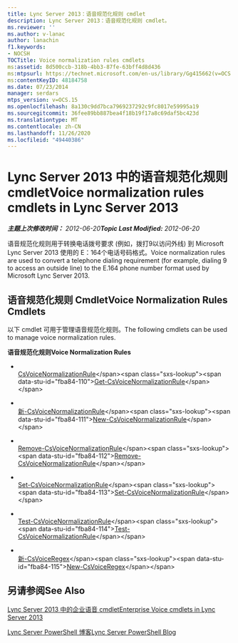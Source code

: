 ```yaml
---
title: Lync Server 2013：语音规范化规则 cmdlet
description: Lync Server 2013：语音规范化规则 cmdlet。
ms.reviewer: ''
ms.author: v-lanac
author: lanachin
f1.keywords:
- NOCSH
TOCTitle: Voice normalization rules cmdlets
ms:assetid: 8d500ccb-318b-4bb3-87fe-63bff4d8d436
ms:mtpsurl: https://technet.microsoft.com/en-us/library/Gg415662(v=OCS.15)
ms:contentKeyID: 48184758
ms.date: 07/23/2014
manager: serdars
mtps_version: v=OCS.15
ms.openlocfilehash: 8a130c9dd7bca7969237292c9fc8017e59995a19
ms.sourcegitcommit: 36fee89bb887bea4f18b19f17a8c69daf5bc423d
ms.translationtype: MT
ms.contentlocale: zh-CN
ms.lasthandoff: 11/26/2020
ms.locfileid: "49440386"
---
```

# <a name="voice-normalization-rules-cmdlets-in-lync-server-2013"></a><span data-ttu-id="fba84-103">Lync Server 2013 中的语音规范化规则 cmdlet</span><span class="sxs-lookup"><span data-stu-id="fba84-103">Voice normalization rules cmdlets in Lync Server 2013</span></span>

<div data-xmlns="http://www.w3.org/1999/xhtml">

<div class="topic" data-xmlns="http://www.w3.org/1999/xhtml" data-msxsl="urn:schemas-microsoft-com:xslt" data-cs="https://msdn.microsoft.com/">

<div data-asp="https://msdn2.microsoft.com/asp">



</div>

<div id="mainSection">

<div id="mainBody"><span data-ttu-id="fba84-104">

<span> </span></span><span class="sxs-lookup"><span data-stu-id="fba84-104">

<span> </span></span></span>

<span data-ttu-id="fba84-105">_**主题上次修改时间：** 2012-06-20_</span><span class="sxs-lookup"><span data-stu-id="fba84-105">_**Topic Last Modified:** 2012-06-20_</span></span>

<span data-ttu-id="fba84-106">语音规范化规则用于转换电话拨号要求 (例如，拨打9以访问外线) 到 Microsoft Lync Server 2013 使用的 E：164个电话号码格式。</span><span class="sxs-lookup"><span data-stu-id="fba84-106">Voice normalization rules are used to convert a telephone dialing requirement (for example, dialing 9 to access an outside line) to the E.164 phone number format used by Microsoft Lync Server 2013.</span></span>

<div>

## <a name="voice-normalization-rules-cmdlets"></a><span data-ttu-id="fba84-107">语音规范化规则 Cmdlet</span><span class="sxs-lookup"><span data-stu-id="fba84-107">Voice Normalization Rules Cmdlets</span></span>

<span data-ttu-id="fba84-108">以下 cmdlet 可用于管理语音规范化规则。</span><span class="sxs-lookup"><span data-stu-id="fba84-108">The following cmdlets can be used to manage voice normalization rules.</span></span>

<span data-ttu-id="fba84-109">**语音规范化规则**</span><span class="sxs-lookup"><span data-stu-id="fba84-109">**Voice Normalization Rules**</span></span>

  - <span></span>  
    <span data-ttu-id="fba84-110">[CsVoiceNormalizationRule](https://technet.microsoft.com/library/Gg398393(v=OCS.15))</span><span class="sxs-lookup"><span data-stu-id="fba84-110">[Get-CsVoiceNormalizationRule](https://technet.microsoft.com/library/Gg398393(v=OCS.15))</span></span>

  - <span></span>  
    <span data-ttu-id="fba84-111">[新-CsVoiceNormalizationRule](https://technet.microsoft.com/library/Gg398240(v=OCS.15))</span><span class="sxs-lookup"><span data-stu-id="fba84-111">[New-CsVoiceNormalizationRule](https://technet.microsoft.com/library/Gg398240(v=OCS.15))</span></span>

  - <span></span>  
    <span data-ttu-id="fba84-112">[Remove-CsVoiceNormalizationRule](https://technet.microsoft.com/library/Gg398501(v=OCS.15))</span><span class="sxs-lookup"><span data-stu-id="fba84-112">[Remove-CsVoiceNormalizationRule](https://technet.microsoft.com/library/Gg398501(v=OCS.15))</span></span>

  - <span></span>  
    <span data-ttu-id="fba84-113">[Set-CsVoiceNormalizationRule](https://technet.microsoft.com/library/Gg398491(v=OCS.15))</span><span class="sxs-lookup"><span data-stu-id="fba84-113">[Set-CsVoiceNormalizationRule](https://technet.microsoft.com/library/Gg398491(v=OCS.15))</span></span>

  - <span></span>  
    <span data-ttu-id="fba84-114">[Test-CsVoiceNormalizationRule](https://technet.microsoft.com/library/Gg399003(v=OCS.15))</span><span class="sxs-lookup"><span data-stu-id="fba84-114">[Test-CsVoiceNormalizationRule](https://technet.microsoft.com/library/Gg399003(v=OCS.15))</span></span>

<!-- end list -->

  - <span></span>  
    <span data-ttu-id="fba84-115">[新-CsVoiceRegex](https://technet.microsoft.com/library/Gg412751(v=OCS.15))</span><span class="sxs-lookup"><span data-stu-id="fba84-115">[New-CsVoiceRegex](https://technet.microsoft.com/library/Gg412751(v=OCS.15))</span></span>

</div>

<div>

## <a name="see-also"></a><span data-ttu-id="fba84-116">另请参阅</span><span class="sxs-lookup"><span data-stu-id="fba84-116">See Also</span></span>


[<span data-ttu-id="fba84-117">Lync Server 2013 中的企业语音 cmdlet</span><span class="sxs-lookup"><span data-stu-id="fba84-117">Enterprise Voice cmdlets in Lync Server 2013</span></span>](lync-server-2013-enterprise-voice-cmdlets.md)  


[<span data-ttu-id="fba84-118">Lync Server PowerShell 博客</span><span class="sxs-lookup"><span data-stu-id="fba84-118">Lync Server PowerShell Blog</span></span>](https://go.microsoft.com/fwlink/p/?linkid=203150)  
  

<span data-ttu-id="fba84-119"></div>

</div>

<span> </span>

</div>

</div>

</span><span class="sxs-lookup"><span data-stu-id="fba84-119"></div>

</div>

<span> </span>

</div>

</div>

</span></span></div>

